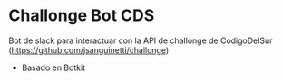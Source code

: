 # Challonge Bot CDS

Bot de slack para interactuar con la API de challonge de CodigoDelSur (https://github.com/jsanguinetti/challonge)

- Basado en Botkit
